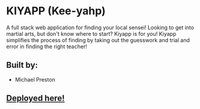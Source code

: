 # KIYAPP (Kee-yahp)

A full stack web application for finding your local sensei!  Looking to get into martial arts, but don't know where to start?  Kiyapp is for you!  Kiyapp simplifies the process of finding by taking out the guesswork and trial and error in finding the right teacher!

## Built by:
* Michael Preston

## [Deployed here!](https://kiyapp.herokuapp.com/)




